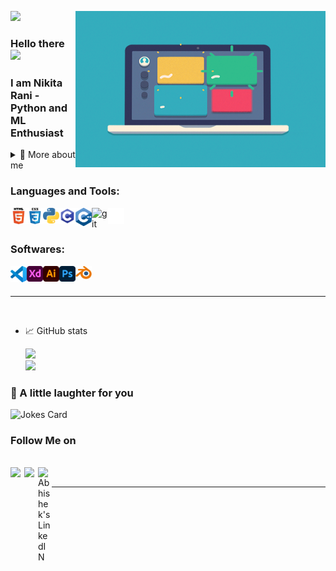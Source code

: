 <!-- ![](./index.gif) -->

![](https://visitor-badge.glitch.me/badge?page_id=nikichy.nikichy)
<img align="right" alt="GIF" src="./index.gif" width="400" height="250" />
### Hello there <img src="https://raw.githubusercontent.com/MartinHeinz/MartinHeinz/master/wave.gif" width="30px"> 
### I am Nikita Rani - Python and ML Enthusiast 

  
<details>
  <summary>🧑 More about me</summary>

- 🔭 I’m currently working on Python Applications and Machine Learning
 
- 🌱 I’m currently learning Machine Learning and Deep Learning
 
- 👯 I’m looking to collaborate on Python Projects
 
- 🤔 I’m looking for help with bugs and problem occurs during Python Development
 
- 💬 Ask me about Python Scripts and Machine Learning,I am happy to help;
 
- 📫 How to reach me: Ping me on nikichy7782@gmail.com
 
- 😄 Pronouns: ...
 
- ⚡ Fun fact: No one other better understands the code of a problem than his writer
 
- 💼 any freelance work? do reach, [email](mailto:nikichy7782@gmail.com) :)

</details>


<!--  <img align="right" alt="GIF" src="https://github.com/abhisheknaiidu/abhisheknaiidu/blob/master/code.gif?raw=true" width="300" height="220" /> -->
 

### Languages and Tools:


<a href="https://www.w3.org/html/" target="_blank"><img align="left" alt="HTML5" width="26px" src="https://raw.githubusercontent.com/github/explore/80688e429a7d4ef2fca1e82350fe8e3517d3494d/topics/html/html.png" /></a>
<a href="https://www.w3schools.com/css/" target="_blank"><img align="left" alt="CSS3" width="26px" src="https://raw.githubusercontent.com/github/explore/80688e429a7d4ef2fca1e82350fe8e3517d3494d/topics/css/css.png" /></a>
<a href="https://www.python.org" target="_blank"> <img align="left" alt="Python" width="26px" src="https://github.com/Aakarsh-B/trying-repos/blob/master/python-5.svg?raw=true"/> </a>
<a href="https://www.cprogramming.com/" target="_blank"> <img align="left" alt="C" width="26px" src="https://github.com/Aakarsh-B/trying-repos/blob/master/c-programming.png"/> </a>
<a href="https://www.w3schools.com/cpp/" target="_blank"> <img align="left" alt="C++" width="26px" src="https://github.com/Aakarsh-B/trying-repos/blob/master/c++.png"/> </a>
<a href="https://git-scm.com/" target="_blank"> <img align="left" alt="git" width="26px" src="https://www.vectorlogo.zone/logos/git-scm/git-scm-icon.svg"/> </a>
<img align="left" alt="GitHub" width="26px" src="https://github.com/Aakarsh-B/trying-repos/blob/master/github.svg" />
<br />
<br />
### Softwares:

<img align="left" alt="Visual Studio Code" width="26px" src="https://raw.githubusercontent.com/github/explore/80688e429a7d4ef2fca1e82350fe8e3517d3494d/topics/visual-studio-code/visual-studio-code.png" />
<a href="https://www.adobe.com/products/xd.html" target="_blank"> <img align="left" alt="XD" width="26px" src="https://github.com/Aakarsh-B/trying-repos/blob/master/adobexd.png?raw=true"/> </a> 
<a href="https://www.adobe.com/in/products/illustrator.html" target="_blank"> <img align="left" alt="Illustrator" width="26px" src="https://github.com/Aakarsh-B/trying-repos/blob/master/illustrator.png?raw=true"/> </a> 
<a href="https://www.photoshop.com/en" target="_blank"> <img align="left" alt="Photoshop" width="26px" src="https://github.com/Aakarsh-B/trying-repos/blob/master/photoshop.png?raw=true"/> </a>
<a href="https://www.blender.org" target="_blank"> <img align="left" alt="Photoshop" width="26px" src="https://github.com/Aakarsh-B/trying-repos/blob/master/blender.png?raw=true"/> </a>


<br />
<br />

---


<!-- Actual text -->

<br/>


- 📈 GitHub stats


  <a href="https://github.com/nikichy"><img width="50%" src="https://github-readme-stats.vercel.app/api?username=nikichy&theme=radical&title_color=ff3068"></a>
  <br />
  <a href="https://github.com/Giingu"><img width="50%" src="http://github-readme-streak-stats.herokuapp.com/?user=nikichy&theme=radical&date_format=M%20j%5B%2C%20Y%5D&ring=ff3068&fire=ff3068&sideNums=ff3068"></a>
<!--  <img align="right" alt="GIF" src="https://github.com/abhisheknaiidu/abhisheknaiidu/blob/master/code.gif?raw=true" width="300" height="200" /> -->
</div>








### 🙊 A little laughter for you
![Jokes Card](https://readme-jokes.vercel.app/api?theme=dracula)

### Follow Me on

<br />
<a href="https://www.instagram.com/nikichy_/">
  <img align="left"  width="22px" src="https://raw.githubusercontent.com/hussainweb/hussainweb/main/icons/instagram.png" />
</a>

<a href="https://twitter.com/NikitaR19994894">
  <img align="left"  | Twitter" width="22px" src="https://raw.githubusercontent.com/peterthehan/peterthehan/master/assets/twitter.svg" />
</a>
<a href="https://www.linkedin.com/in/">
  <img align="left" alt="Abhishek's LinkedIN" width="22px" src="https://raw.githubusercontent.com/peterthehan/peterthehan/master/assets/linkedin.svg" />
</a>

<br />


---
<br/>


